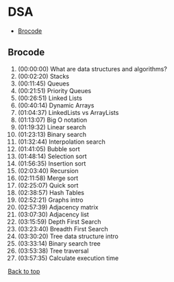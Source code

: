 # DSA

- [Brocode](#brocode)

## Brocode

1. (00:00:00) What are data structures and algorithms?
2. (00:02:20) Stacks
3. (00:11:45) Queues
4. (00:21:51) Priority Queues
5. (00:26:51) Linked Lists
6. (00:40:14) Dynamic Arrays
7. (01:04:37) LinkedLists vs ArrayLists
8. (01:13:07) Big O notation
9. (01:19:32) Linear search
10. (01:23:13) Binary search
11. (01:32:44) Interpolation search
12. (01:41:05) Bubble sort
13. (01:48:14) Selection sort
14. (01:56:35) Insertion sort
15. (02:03:40) Recursion
16. (02:11:58) Merge sort
17. (02:25:07) Quick sort
18. (02:38:57) Hash Tables
19. (02:52:21) Graphs intro
20. (02:57:39) Adjacency matrix
21. (03:07:30) Adjacency list
22. (03:15:59) Depth First Search
23. (03:23:40) Breadth First Search
24. (03:30:20) Tree data structure intro
25. (03:33:14) Binary search tree
26. (03:53:38) Tree traversal
27. (03:57:35) Calculate execution time

[Back to top](#dsa)
